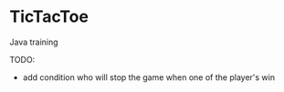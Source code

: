 # TicTacToe
Java training

TODO:
- add condition who will stop the game when one of the player's win
